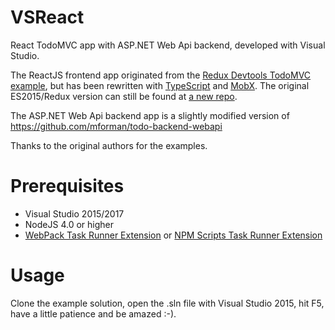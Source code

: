 # VSReact
React TodoMVC app with ASP.NET Web Api backend, developed with Visual Studio.

The ReactJS frontend app originated from the [Redux Devtools TodoMVC example](https://github.com/gaearon/redux-devtools/tree/master/examples/todomvc), 
but has been rewritten with [TypeScript](https://www.typescriptlang.org/) and [MobX](https://mobx.js.org/index.html). The original ES2015/Redux
version can still be found at [a new repo](https://github.com/martijnboland/VSReact-Redux).

The ASP.NET Web Api backend app is a slightly modified version of https://github.com/mforman/todo-backend-webapi

Thanks to the original authors for the examples.

# Prerequisites
- Visual Studio 2015/2017
- NodeJS 4.0 or higher
- [WebPack Task Runner Extension](https://visualstudiogallery.msdn.microsoft.com/5497fd10-b1ba-474c-8991-1438ae47012a) or [NPM Scripts Task Runner Extension](https://visualstudiogallery.msdn.microsoft.com/8f2f2cbc-4da5-43ba-9de2-c9d08ade4941)

# Usage
Clone the example solution, open the .sln file with Visual Studio 2015, hit F5, have a little patience and be amazed :-).
